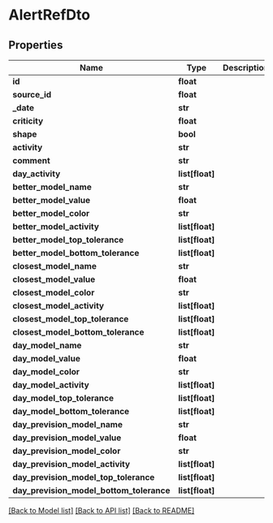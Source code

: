 # AlertRefDto

## Properties
Name | Type | Description | Notes
------------ | ------------- | ------------- | -------------
**id** | **float** |  | 
**source_id** | **float** |  | 
**_date** | **str** |  | 
**criticity** | **float** |  | 
**shape** | **bool** |  | 
**activity** | **str** |  | 
**comment** | **str** |  | 
**day_activity** | **list[float]** |  | 
**better_model_name** | **str** |  | 
**better_model_value** | **float** |  | 
**better_model_color** | **str** |  | 
**better_model_activity** | **list[float]** |  | 
**better_model_top_tolerance** | **list[float]** |  | 
**better_model_bottom_tolerance** | **list[float]** |  | 
**closest_model_name** | **str** |  | 
**closest_model_value** | **float** |  | 
**closest_model_color** | **str** |  | 
**closest_model_activity** | **list[float]** |  | 
**closest_model_top_tolerance** | **list[float]** |  | 
**closest_model_bottom_tolerance** | **list[float]** |  | 
**day_model_name** | **str** |  | 
**day_model_value** | **float** |  | 
**day_model_color** | **str** |  | 
**day_model_activity** | **list[float]** |  | 
**day_model_top_tolerance** | **list[float]** |  | 
**day_model_bottom_tolerance** | **list[float]** |  | 
**day_prevision_model_name** | **str** |  | 
**day_prevision_model_value** | **float** |  | 
**day_prevision_model_color** | **str** |  | 
**day_prevision_model_activity** | **list[float]** |  | 
**day_prevision_model_top_tolerance** | **list[float]** |  | 
**day_prevision_model_bottom_tolerance** | **list[float]** |  | 

[[Back to Model list]](../README.md#documentation-for-models) [[Back to API list]](../README.md#documentation-for-api-endpoints) [[Back to README]](../README.md)


